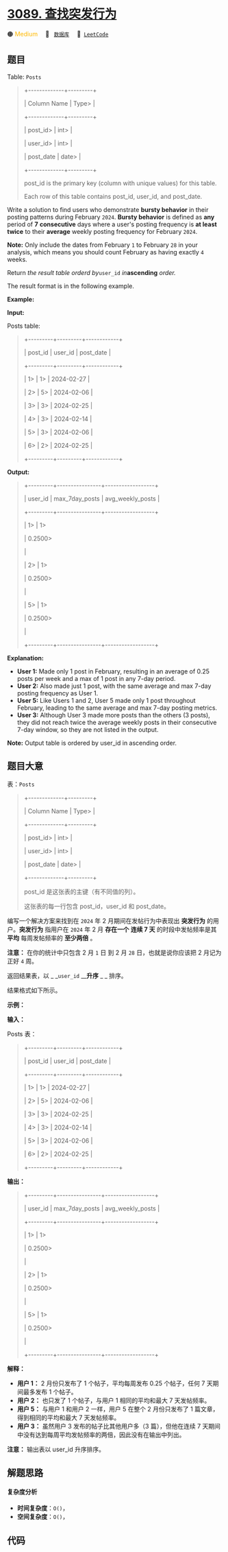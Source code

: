# [3089. 查找突发行为](https://leetcode.com/problems/find-bursty-behavior)

🟠 <font color=#ffb800>Medium</font>&emsp; 🔖&ensp; [`数据库`](/tag/database.md)&emsp; 🔗&ensp;[`LeetCode`](https://leetcode.com/problems/find-bursty-behavior)

## 题目

Table: `Posts`

> 
> 
> 
> 
> 
> +-------------+---------+
> 
> | Column Name | Type> 
> |
> 
> +-------------+---------+
> 
> | post_id> 
>  | int> 
>  |
> 
> | user_id> 
>  | int> 
>  |
> 
> | post_date   | date> 
> |
> 
> +-------------+---------+
> 
> post_id is the primary key (column with unique values) for this table.
> 
> Each row of this table contains post_id, user_id, and post_date.
> 
> 

Write a solution to find users who demonstrate **bursty behavior** in their
posting patterns during February `2024`. **Bursty behavior** is defined as
**any** period of **7** **consecutive** days where a user's posting frequency
is **at least twice** to their **average** weekly posting frequency for
February `2024`.

**Note:** Only include the dates from February `1` to February `28` in your
analysis, which means you should count February as having exactly `4` weeks.

Return _the result table orderd by_`user_id` _in_**ascending** _order._

The result format is in the following example.



**Example:**

**Input:**

Posts table:

> 
> 
> 
> 
> 
> +---------+---------+------------+
> 
> | post_id | user_id | post_date  |
> 
> +---------+---------+------------+
> 
> | 1> 
>    | 1> 
>    | 2024-02-27 |
> 
> | 2> 
>    | 5> 
>    | 2024-02-06 |
> 
> | 3> 
>    | 3> 
>    | 2024-02-25 |
> 
> | 4> 
>    | 3> 
>    | 2024-02-14 |
> 
> | 5> 
>    | 3> 
>    | 2024-02-06 |
> 
> | 6> 
>    | 2> 
>    | 2024-02-25 |
> 
> +---------+---------+------------+
> 
> 

**Output:**

> 
> 
> 
> 
> 
> +---------+----------------+------------------+
> 
> | user_id | max_7day_posts | avg_weekly_posts |
> 
> +---------+----------------+------------------+
> 
> | 1> 
>    | 1> 
> > 
> > 
>   | 0.2500> 
> > 
>    |
> 
> | 2> 
>    | 1> 
> > 
> > 
>   | 0.2500> 
> > 
>    |
> 
> | 5> 
>    | 1> 
> > 
> > 
>   | 0.2500> 
> > 
>    |
> 
> +---------+----------------+------------------+
> 
> 

**Explanation:**

  * **User 1:** Made only 1 post in February, resulting in an average of 0.25 posts per week and a max of 1 post in any 7-day period.
  * **User 2:** Also made just 1 post, with the same average and max 7-day posting frequency as User 1.
  * **User 5:** Like Users 1 and 2, User 5 made only 1 post throughout February, leading to the same average and max 7-day posting metrics.
  * **User 3:** Although User 3 made more posts than the others (3 posts), they did not reach twice the average weekly posts in their consecutive 7-day window, so they are not listed in the output.

**Note:** Output table is ordered by user_id in ascending order.


## 题目大意

表：`Posts`

> 
> 
> 
> 
> 
> +-------------+---------+
> 
> | Column Name | Type> 
> |
> 
> +-------------+---------+
> 
> | post_id> 
>  | int> 
>  |
> 
> | user_id> 
>  | int> 
>  |
> 
> | post_date   | date> 
> |
> 
> +-------------+---------+
> 
> post_id 是这张表的主键（有不同值的列）。
> 
> 这张表的每一行包含 post_id，user_id 和 post_date。
> 
> 

编写一个解决方案来找到在 `2024` 年 2 月期间在发帖行为中表现出 **突发行为** 的用户。**突发行为**  指用户在 `2024` 年 2 月
**存在一个** **连续 7 天** 的时段中发帖频率是其 **平均** 每周发帖频率的 **至少两倍** 。

**注意：**  在你的统计中只包含 2 月 `1` 日 到 2 月 `28` 日，也就是说你应该把 2 月记为正好 `4` 周。

返回结果表，以 _ _`user_id` __**升序** _ _ 排序。

结果格式如下所示。



**示例：**

**输入：**

Posts 表：

> 
> 
> 
> 
> 
> +---------+---------+------------+
> 
> | post_id | user_id | post_date  |
> 
> +---------+---------+------------+
> 
> | 1> 
>    | 1> 
>    | 2024-02-27 |
> 
> | 2> 
>    | 5> 
>    | 2024-02-06 |
> 
> | 3> 
>    | 3> 
>    | 2024-02-25 |
> 
> | 4> 
>    | 3> 
>    | 2024-02-14 |
> 
> | 5> 
>    | 3> 
>    | 2024-02-06 |
> 
> | 6> 
>    | 2> 
>    | 2024-02-25 |
> 
> +---------+---------+------------+
> 
> 

**输出：**

> 
> 
> 
> 
> 
> +---------+----------------+------------------+
> 
> | user_id | max_7day_posts | avg_weekly_posts |
> 
> +---------+----------------+------------------+
> 
> | 1> 
>    | 1> 
> > 
> > 
>   | 0.2500> 
> > 
>    |
> 
> | 2> 
>    | 1> 
> > 
> > 
>   | 0.2500> 
> > 
>    |
> 
> | 5> 
>    | 1> 
> > 
> > 
>   | 0.2500> 
> > 
>    |
> 
> +---------+----------------+------------------+
> 
> 

**解释：**

  * **用户 1：** 2 月份只发布了 1 个帖子，平均每周发布 0.25 个帖子，任何 7 天期间最多发布 1 个帖子。
  * **用户 2：** 也只发了 1 个帖子，与用户 1 相同的平均和最大 7 天发帖频率。
  * **用户 5：** 与用户 1 和用户 2 一样，用户 5 在整个 2 月份只发布了 1 篇文章，得到相同的平均和最大 7 天发帖频率。
  * **用户 3：** 虽然用户 3 发布的帖子比其他用户多（3 篇），但他在连续 7 天期间中没有达到每周平均发帖频率的两倍，因此没有在输出中列出。

**注意：**  输出表以 user_id 升序排序。


## 解题思路

#### 复杂度分析

- **时间复杂度**：`O()`，
- **空间复杂度**：`O()`，

## 代码

```javascript

```